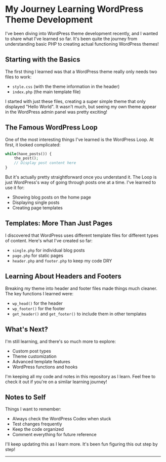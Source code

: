 # My Journey Learning WordPress Theme Development

I've been diving into WordPress theme development recently, and I wanted to share what I've learned so far. It's been quite the journey from understanding basic PHP to creating actual functioning WordPress themes!

## Starting with the Basics

The first thing I learned was that a WordPress theme really only needs two files to work:
- `style.css` (with the theme information in the header)
- `index.php` (the main template file)

I started with just these files, creating a super simple theme that only displayed "Hello World". It wasn't much, but seeing my own theme appear in the WordPress admin panel was pretty exciting!

## The Famous WordPress Loop

One of the most interesting things I've learned is the WordPress Loop. At first, it looked complicated:

```php
while(have_posts()) {
    the_post(); 
    // Display post content here
}
```

But it's actually pretty straightforward once you understand it. The Loop is just WordPress's way of going through posts one at a time. I've learned to use it for:
- Showing blog posts on the home page
- Displaying single posts
- Creating page templates

## Templates: More Than Just Pages

I discovered that WordPress uses different template files for different types of content. Here's what I've created so far:
- `single.php` for individual blog posts
- `page.php` for static pages
- `header.php` and `footer.php` to keep my code DRY

## Learning About Headers and Footers

Breaking my theme into header and footer files made things much cleaner. The key functions I learned were:
- `wp_head()` for the header
- `wp_footer()` for the footer
- `get_header()` and `get_footer()` to include them in other templates

## What's Next?

I'm still learning, and there's so much more to explore:
- Custom post types
- Theme customization
- Advanced template features
- WordPress functions and hooks

I'm keeping all my code and notes in this repository as I learn. Feel free to check it out if you're on a similar learning journey!

## Notes to Self

Things I want to remember:
- Always check the WordPress Codex when stuck
- Test changes frequently
- Keep the code organized
- Comment everything for future reference

I'll keep updating this as I learn more. It's been fun figuring this out step by step!

---
